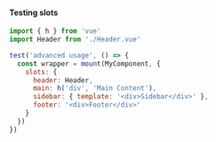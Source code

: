 #### Testing slots

```js
import { h } from 'vue'
import Header from './Header.vue'

test('advanced usage', () => {
  const wrapper = mount(MyComponent, {
    slots: {
      header: Header,
      main: h('div', 'Main Content'),
      sidebar: { template: '<div>Sidebar</div>' },
      footer: '<div>Footer</div>'
    }
  })
})
```


<aside class="notes">
</aside>
